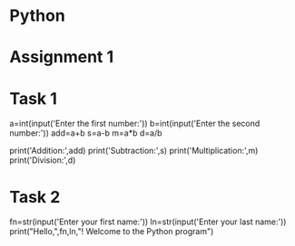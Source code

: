 # Python
# Assignment 1
# Task 1
a=int(input('Enter the first number:'))
b=int(input('Enter the second number:'))
add=a+b
s=a-b
m=a*b
d=a/b

print('Addition:',add)
print('Subtraction:',s)
print('Multiplication:',m)
print('Division:',d)



# Task 2

fn=str(input('Enter your first name:'))
ln=str(input('Enter your last name:'))
print("Hello,",fn,ln,"! Welcome to the Python program")
